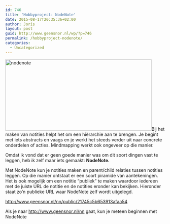 ```yaml
---
id: 746
title: 'Hobbyproject: NodeNote'
date: 2015-08-17T20:35:36+02:00
author: Joris
layout: post
guid: http://www.geensnor.nl/wp/?p=746
permalink: /hobbyproject-nodenote/
categories:
  - Uncategorized
---
```

[<img class=" size-full wp-image-749 alignleft" src="http://www.geensnor.nl/wp/wp-content/uploads/2015/08/nodenote.png" alt="nodenote" width="461" height="225" srcset="https://www.geensnor.nl/wp/wp-content/uploads/2015/08/nodenote.png 461w, https://www.geensnor.nl/wp/wp-content/uploads/2015/08/nodenote-300x146.png 300w" sizes="(max-width: 461px) 100vw, 461px" />](http://www.geensnor.nl/wp/wp-content/uploads/2015/08/nodenote.png)Bij het maken van notities helpt het om een hiërarchie aan te brengen. Je begint met iets abstracts en vaags en je werkt het steeds verder uit naar concrete onderdelen of acties. Mindmapping werkt ook ongeveer op die manier.

Omdat ik vond dat er geen goede manier was om dit soort dingen vast te leggen, heb ik zelf maar iets gemaakt: **NodeNote.**

Met NodeNote kun je notities maken en parent/child relaties tussen notities leggen. Op die manier ontstaat er een soort piramide van aantekeningen. Het is ook mogelijk om een notitie &#8220;publiek&#8221; te maken waardoor iedereen met de juiste URL de notitie en de notities eronder kan bekijken. Hieronder staat zo&#8217;n publieke URL waar NodeNote zelf wordt uitgelegd.

<a href="http://www.geensnor.nl/nn/public/21745c5b653913afaa54" target="_blank">http://www.geensnor.nl/nn/public/21745c5b653913afaa54</a>

Als je naar <a href="http://www.geensnor.nl/nn" target="_blank">http://www.geensnor.nl/nn</a> gaat, kun je meteen beginnen met NodeNote